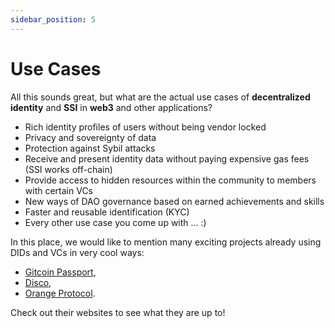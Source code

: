 ```yaml
---
sidebar_position: 5
---
```


# Use Cases

All this sounds great, but what are the actual use cases of **decentralized identity** and **SSI** in **web3** and other applications?

- Rich identity profiles of users without being vendor locked
- Privacy and sovereignty of data
- Protection against Sybil attacks
- Receive and present identity data without paying expensive gas fees (SSI works off-chain)
- Provide access to hidden resources within the community to members with certain VCs
- New ways of DAO governance based on earned achievements and skills
- Faster and reusable identification (KYC)
- Every other use case you come up with ... :)

In this place, we would like to mention many exciting projects already using DIDs and VCs in very cool ways:

- [Gitcoin Passport](https://passport.gitcoin.co/),
- [Disco](https://www.disco.xyz/),
- [Orange Protocol](https://www.orangeprotocol.io/).

Check out their websites to see what they are up to!
